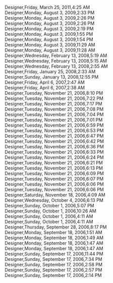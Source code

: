 ﻿Designer,Friday, March 25, 2011,4:25 AM  Designer,Monday, August 3, 2009,2:33 PM  Designer,Monday, August 3, 2009,2:26 PM  Designer,Monday, August 3, 2009,2:26 PM  Designer,Monday, August 3, 2009,2:19 PM  Designer,Monday, August 3, 2009,1:55 PM  Designer,Monday, August 3, 2009,1:54 PM  Designer,Monday, August 3, 2009,11:29 AM  Designer,Monday, August 3, 2009,11:28 AM  Designer,Wednesday, February 13, 2008,5:19 AM  Designer,Wednesday, February 13, 2008,5:15 AM  Designer,Wednesday, February 13, 2008,2:55 AM  Designer,Friday, January 25, 2008,2:33 AM  Designer,Sunday, January 13, 2008,12:55 PM  Designer,Friday, April 6, 2007,2:47 AM  Designer,Friday, April 6, 2007,2:38 AM  Designer,Tuesday, November 21, 2006,8:10 PM  Designer,Tuesday, November 21, 2006,7:22 PM  Designer,Tuesday, November 21, 2006,7:17 PM  Designer,Tuesday, November 21, 2006,7:08 PM  Designer,Tuesday, November 21, 2006,7:04 PM  Designer,Tuesday, November 21, 2006,7:01 PM  Designer,Tuesday, November 21, 2006,6:59 PM  Designer,Tuesday, November 21, 2006,6:53 PM  Designer,Tuesday, November 21, 2006,6:47 PM  Designer,Tuesday, November 21, 2006,6:42 PM  Designer,Tuesday, November 21, 2006,6:36 PM  Designer,Tuesday, November 21, 2006,6:33 PM  Designer,Tuesday, November 21, 2006,6:24 PM  Designer,Tuesday, November 21, 2006,6:21 PM  Designer,Tuesday, November 21, 2006,6:13 PM  Designer,Tuesday, November 21, 2006,6:09 PM  Designer,Tuesday, November 21, 2006,6:07 PM  Designer,Tuesday, November 21, 2006,6:06 PM  Designer,Tuesday, November 21, 2006,6:06 PM  Designer,Saturday, November 18, 2006,4:09 AM  Designer,Wednesday, October 4, 2006,6:13 PM  Designer,Sunday, October 1, 2006,5:07 PM  Designer,Sunday, October 1, 2006,10:26 AM  Designer,Sunday, October 1, 2006,4:11 AM  Designer,Sunday, October 1, 2006,4:11 AM  Designer,Thursday, September 28, 2006,8:17 PM  Designer,Monday, September 18, 2006,1:51 AM  Designer,Monday, September 18, 2006,1:49 AM  Designer,Monday, September 18, 2006,1:47 AM  Designer,Monday, September 18, 2006,1:47 AM  Designer,Sunday, September 17, 2006,11:44 PM  Designer,Sunday, September 17, 2006,7:34 PM  Designer,Sunday, September 17, 2006,2:58 PM  Designer,Sunday, September 17, 2006,2:57 PM  Designer,Sunday, September 17, 2006,2:14 PM